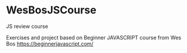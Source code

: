 # WesBosJSCourse
JS review course

Exercises and project based on Beginner JAVASCRIPT course from Wes Bos
https://beginnerjavascript.com/

